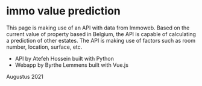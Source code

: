 # immo value prediction

This page is making use of an API with data from Immoweb. Based on the current value of property based in Belgium, the API is capable of calculating a prediction of other estates.
The API is making use of factors such as room number, location, surface, etc. 

- API by Atefeh Hossein
built with Python
- Webapp by Byrthe Lemmens
built with Vue.js

Augustus 2021